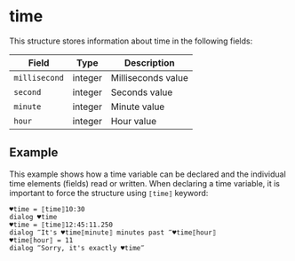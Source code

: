# time

This structure stores information about time in the following fields:

| Field         | Type    | Description         |
| ------------- | ------- | ------------------- |
| `millisecond` | integer | Milliseconds value  |
| `second`      | integer | Seconds value       |
| `minute`      | integer | Minute value        |
| `hour`        | integer | Hour value          |

## Example

This example shows how a time variable can be declared and the individual time elements (fields) read or written. When declaring a time variable, it is important to force the structure using `⟦time⟧` keyword:

```G1ANT
♥time = ⟦time⟧10:30
dialog ♥time
♥time = ⟦time⟧12:45:11.250
dialog ‴It's ♥time⟦minute⟧ minutes past ‴♥time⟦hour⟧
♥time⟦hour⟧ = 11
dialog ‴Sorry, it's exactly ♥time‴
```
